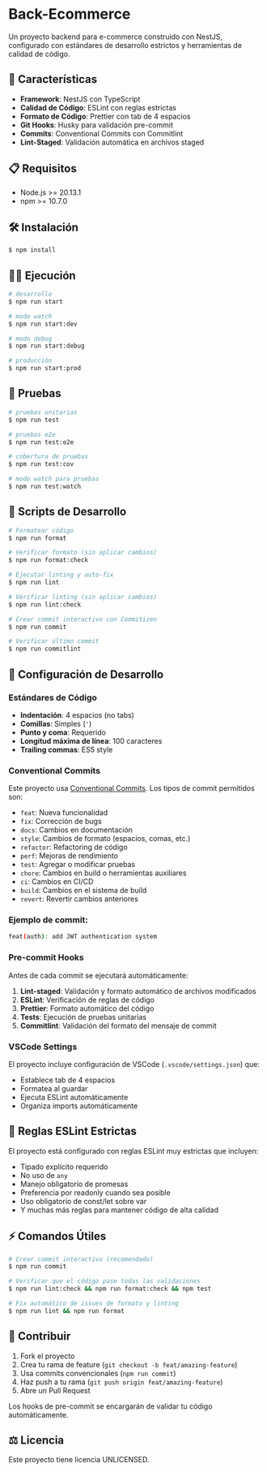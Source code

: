 # Back-Ecommerce

Un proyecto backend para e-commerce construido con NestJS, configurado con estándares de desarrollo estrictos y herramientas de calidad de código.

## 🚀 Características

- **Framework**: NestJS con TypeScript
- **Calidad de Código**: ESLint con reglas estrictas
- **Formato de Código**: Prettier con tab de 4 espacios
- **Git Hooks**: Husky para validación pre-commit
- **Commits**: Conventional Commits con Commitlint
- **Lint-Staged**: Validación automática en archivos staged

## 📋 Requisitos

- Node.js >= 20.13.1
- npm >= 10.7.0

## 🛠️ Instalación

```bash
$ npm install
```

## 🏃‍♂️ Ejecución

```bash
# desarrollo
$ npm run start

# modo watch
$ npm run start:dev

# modo debug
$ npm run start:debug

# producción
$ npm run start:prod
```

## 🧪 Pruebas

```bash
# pruebas unitarias
$ npm run test

# pruebas e2e
$ npm run test:e2e

# cobertura de pruebas
$ npm run test:cov

# modo watch para pruebas
$ npm run test:watch
```

## 📝 Scripts de Desarrollo

```bash
# Formatear código
$ npm run format

# Verificar formato (sin aplicar cambios)
$ npm run format:check

# Ejecutar linting y auto-fix
$ npm run lint

# Verificar linting (sin aplicar cambios)
$ npm run lint:check

# Crear commit interactivo con Commitizen
$ npm run commit

# Verificar último commit
$ npm run commitlint
```

## 🔧 Configuración de Desarrollo

### Estándares de Código

- **Indentación**: 4 espacios (no tabs)
- **Comillas**: Simples (`'`)
- **Punto y coma**: Requerido
- **Longitud máxima de línea**: 100 caracteres
- **Trailing commas**: ES5 style

### Conventional Commits

Este proyecto usa [Conventional Commits](https://conventionalcommits.org/). Los tipos de commit permitidos son:

- `feat`: Nueva funcionalidad
- `fix`: Corrección de bugs
- `docs`: Cambios en documentación
- `style`: Cambios de formato (espacios, comas, etc.)
- `refactor`: Refactoring de código
- `perf`: Mejoras de rendimiento
- `test`: Agregar o modificar pruebas
- `chore`: Cambios en build o herramientas auxiliares
- `ci`: Cambios en CI/CD
- `build`: Cambios en el sistema de build
- `revert`: Revertir cambios anteriores

### Ejemplo de commit:

```bash
feat(auth): add JWT authentication system
```

### Pre-commit Hooks

Antes de cada commit se ejecutará automáticamente:

1. **Lint-staged**: Validación y formato automático de archivos modificados
2. **ESLint**: Verificación de reglas de código
3. **Prettier**: Formato automático del código
4. **Tests**: Ejecución de pruebas unitarias
5. **Commitlint**: Validación del formato del mensaje de commit

### VSCode Settings

El proyecto incluye configuración de VSCode (`.vscode/settings.json`) que:

- Establece tab de 4 espacios
- Formatea al guardar
- Ejecuta ESLint automáticamente
- Organiza imports automáticamente

## 🚫 Reglas ESLint Estrictas

El proyecto está configurado con reglas ESLint muy estrictas que incluyen:

- Tipado explícito requerido
- No uso de `any`
- Manejo obligatorio de promesas
- Preferencia por readonly cuando sea posible
- Uso obligatorio de const/let sobre var
- Y muchas más reglas para mantener código de alta calidad

## ⚡ Comandos Útiles

```bash
# Crear commit interactivo (recomendado)
$ npm run commit

# Verificar que el código pase todas las validaciones
$ npm run lint:check && npm run format:check && npm test

# Fix automático de issues de formato y linting
$ npm run lint && npm run format
```

## 🤝 Contribuir

1. Fork el proyecto
2. Crea tu rama de feature (`git checkout -b feat/amazing-feature`)
3. Usa commits convencionales (`npm run commit`)
4. Haz push a tu rama (`git push origin feat/amazing-feature`)
5. Abre un Pull Request

Los hooks de pre-commit se encargarán de validar tu código automáticamente.

## ⚖️ Licencia

Este proyecto tiene licencia UNLICENSED.
